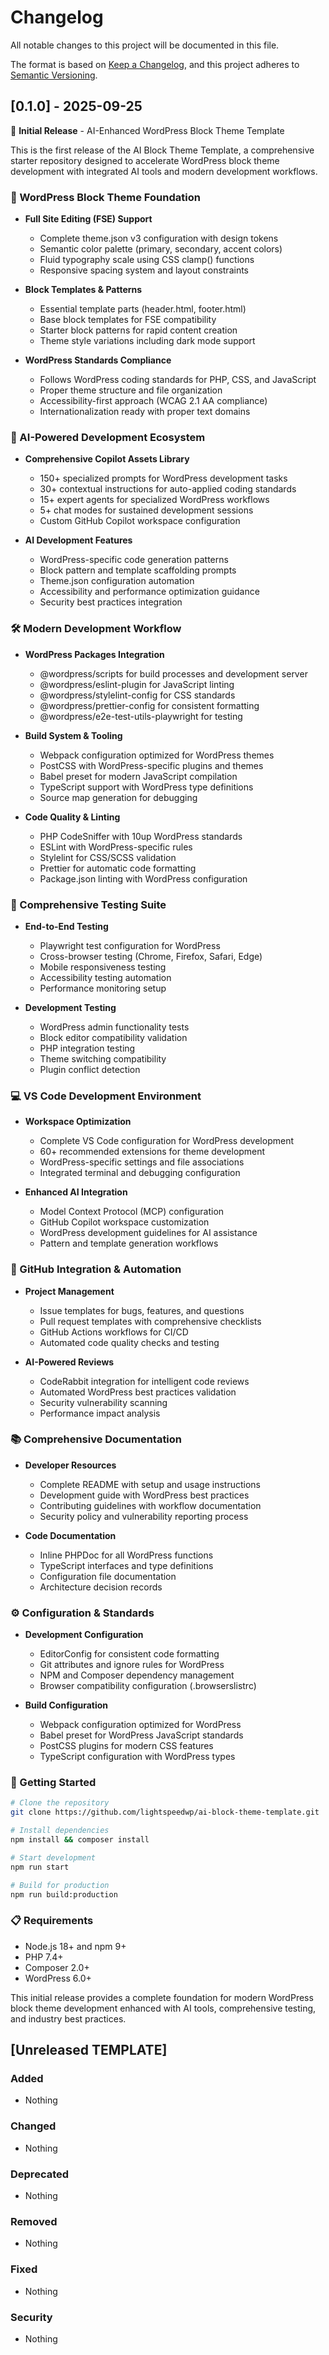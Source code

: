 # Changelog

All notable changes to this project will be documented in this file.

The format is based on [Keep a Changelog](https://keepachangelog.com/en/1.0.0/),
and this project adheres to [Semantic Versioning](https://semver.org/spec/v2.0.0.html).

## [0.1.0] - 2025-09-25

🎉 **Initial Release** - AI-Enhanced WordPress Block Theme Template

This is the first release of the AI Block Theme Template, a comprehensive starter repository designed to accelerate WordPress block theme development with integrated AI tools and modern development workflows.

### 🎨 WordPress Block Theme Foundation

- **Full Site Editing (FSE) Support**
  - Complete theme.json v3 configuration with design tokens
  - Semantic color palette (primary, secondary, accent colors)
  - Fluid typography scale using CSS clamp() functions
  - Responsive spacing system and layout constraints
  
- **Block Templates & Patterns**
  - Essential template parts (header.html, footer.html)
  - Base block templates for FSE compatibility
  - Starter block patterns for rapid content creation
  - Theme style variations including dark mode support

- **WordPress Standards Compliance**
  - Follows WordPress coding standards for PHP, CSS, and JavaScript
  - Proper theme structure and file organization
  - Accessibility-first approach (WCAG 2.1 AA compliance)
  - Internationalization ready with proper text domains

### 🤖 AI-Powered Development Ecosystem

- **Comprehensive Copilot Assets Library**
  - 150+ specialized prompts for WordPress development tasks
  - 30+ contextual instructions for auto-applied coding standards
  - 15+ expert agents for specialized WordPress workflows
  - 5+ chat modes for sustained development sessions
  - Custom GitHub Copilot workspace configuration

- **AI Development Features**
  - WordPress-specific code generation patterns
  - Block pattern and template scaffolding prompts
  - Theme.json configuration automation
  - Accessibility and performance optimization guidance
  - Security best practices integration

### 🛠️ Modern Development Workflow

- **WordPress Packages Integration**
  - @wordpress/scripts for build processes and development server
  - @wordpress/eslint-plugin for JavaScript linting
  - @wordpress/stylelint-config for CSS standards
  - @wordpress/prettier-config for consistent formatting
  - @wordpress/e2e-test-utils-playwright for testing

- **Build System & Tooling**
  - Webpack configuration optimized for WordPress themes
  - PostCSS with WordPress-specific plugins and themes
  - Babel preset for modern JavaScript compilation
  - TypeScript support with WordPress type definitions
  - Source map generation for debugging

- **Code Quality & Linting**
  - PHP CodeSniffer with 10up WordPress standards
  - ESLint with WordPress-specific rules
  - Stylelint for CSS/SCSS validation
  - Prettier for automatic code formatting
  - Package.json linting with WordPress configuration

### 🧪 Comprehensive Testing Suite

- **End-to-End Testing**
  - Playwright test configuration for WordPress
  - Cross-browser testing (Chrome, Firefox, Safari, Edge)
  - Mobile responsiveness testing
  - Accessibility testing automation
  - Performance monitoring setup

- **Development Testing**
  - WordPress admin functionality tests
  - Block editor compatibility validation
  - PHP integration testing
  - Theme switching compatibility
  - Plugin conflict detection

### 💻 VS Code Development Environment

- **Workspace Optimization**
  - Complete VS Code configuration for WordPress development
  - 60+ recommended extensions for theme development
  - WordPress-specific settings and file associations
  - Integrated terminal and debugging configuration

- **Enhanced AI Integration**
  - Model Context Protocol (MCP) configuration
  - GitHub Copilot workspace customization
  - WordPress development guidelines for AI assistance
  - Pattern and template generation workflows

### 🔄 GitHub Integration & Automation

- **Project Management**
  - Issue templates for bugs, features, and questions
  - Pull request templates with comprehensive checklists
  - GitHub Actions workflows for CI/CD
  - Automated code quality checks and testing

- **AI-Powered Reviews**
  - CodeRabbit integration for intelligent code reviews
  - Automated WordPress best practices validation
  - Security vulnerability scanning
  - Performance impact analysis

### 📚 Comprehensive Documentation

- **Developer Resources**
  - Complete README with setup and usage instructions
  - Development guide with WordPress best practices
  - Contributing guidelines with workflow documentation
  - Security policy and vulnerability reporting process

- **Code Documentation**
  - Inline PHPDoc for all WordPress functions
  - TypeScript interfaces and type definitions
  - Configuration file documentation
  - Architecture decision records

### ⚙️ Configuration & Standards

- **Development Configuration**
  - EditorConfig for consistent code formatting
  - Git attributes and ignore rules for WordPress
  - NPM and Composer dependency management
  - Browser compatibility configuration (.browserslistrc)

- **Build Configuration**
  - Webpack configuration optimized for WordPress
  - Babel preset for WordPress JavaScript standards
  - PostCSS plugins for modern CSS features
  - TypeScript configuration with WordPress types

### 🚀 Getting Started

```bash
# Clone the repository
git clone https://github.com/lightspeedwp/ai-block-theme-template.git

# Install dependencies
npm install && composer install

# Start development
npm run start

# Build for production
npm run build:production
```

### 📋 Requirements

- Node.js 18+ and npm 9+
- PHP 7.4+
- Composer 2.0+
- WordPress 6.0+

This initial release provides a complete foundation for modern WordPress block theme development enhanced with AI tools, comprehensive testing, and industry best practices.

## [Unreleased TEMPLATE]

### Added

- Nothing

### Changed

- Nothing

### Deprecated

- Nothing

### Removed

- Nothing

### Fixed

- Nothing

### Security

- Nothing
